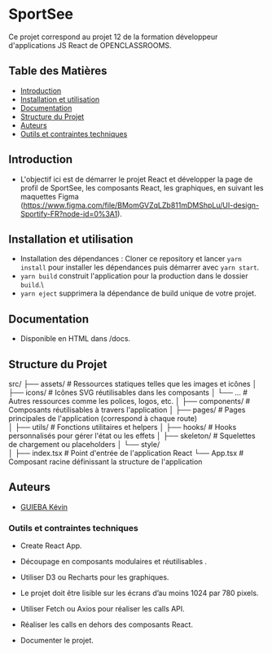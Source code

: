 # SportSee #

 Ce projet correspond au projet 12 de la formation développeur d'applications JS React de OPENCLASSROOMS.


 ## Table des Matières

- [Introduction](#introduction)
- [Installation et utilisation](#installation-et-utilisation)
- [Documentation](#documentation)
- [Structure du Projet](#structure-du-projet)
- [Auteurs](#auteurs)
- [Outils et contraintes techniques](#outils-et-contraintes-techniques) 


## Introduction

- L'objectif ici est de démarrer le projet React et développer la page de profil de SportSee, les composants React, les graphiques, en suivant les maquettes Figma (https://www.figma.com/file/BMomGVZqLZb811mDMShpLu/UI-design-Sportify-FR?node-id=0%3A1).


## Installation et utilisation

- Installation des dépendances : Cloner ce repository et lancer `yarn install` pour installer les dépendances puis démarrer avec `yarn start`.
- `yarn build` construit l'application pour la production dans le dossier `build`.\
- `yarn eject` supprimera la dépendance de build unique de votre projet. 


## Documentation

- Disponible en HTML dans /docs.

## Structure du Projet

src/
├── assets/              # Ressources statiques telles que les images et icônes
│   ├── icons/           # Icônes SVG réutilisables dans les composants
│   └── ...              # Autres ressources comme les polices, logos, etc.
│
├── components/          # Composants réutilisables à travers l'application
│
├── pages/               # Pages principales de l'application (correspond à chaque route)   
│
├── utils/               # Fonctions utilitaires et helpers
│   ├── hooks/           # Hooks personnalisés pour gérer l'état ou les effets
│   ├── skeleton/        # Squelettes de chargement ou placeholders
│   └── style/  
│
├── index.tsx            # Point d'entrée de l'application React
└── App.tsx              # Composant racine définissant la structure de l'application

## Auteurs

- [GUIEBA Kévin](https://github.com/Kguie/)


### Outils et contraintes techniques ###

- Create React App.

- Découpage en composants modulaires et réutilisables .
- Utiliser D3 ou Recharts pour les graphiques.
- Le projet doit être lisible sur les écrans d’au moins 1024 par 780 pixels.

- Utiliser Fetch ou Axios pour réaliser les calls API.
- Réaliser les calls en dehors des composants React.

- Documenter le projet.

